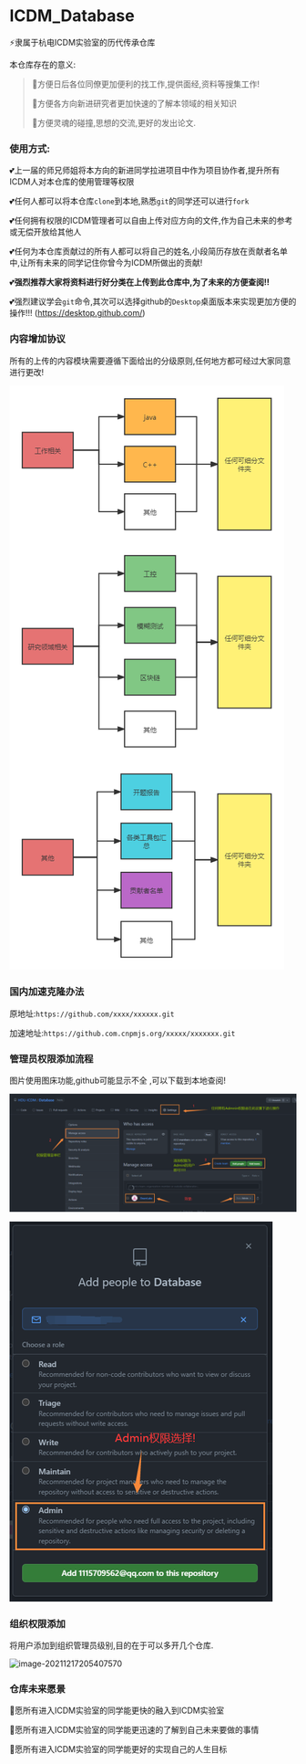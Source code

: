 # ICDM_Database
:zap:隶属于杭电ICDM实验室的历代传承仓库

本仓库存在的意义:

> :european_castle:方便日后各位同僚更加便利的找工作,提供面经,资料等搜集工作!
>
> :european_castle:方便各方向新进研究者更加快速的了解本领域的相关知识
>
> :european_castle:方便灵魂的碰撞,思想的交流,更好的发出论文.



### 使用方式:

:two_hearts:上一届的师兄师姐将本方向的新进同学拉进项目中作为项目协作者,提升所有ICDM人对本仓库的使用管理等权限

:two_hearts:任何人都可以将本仓库`clone`到本地,熟悉`git`的同学还可以进行`fork`

:two_hearts:任何拥有权限的ICDM管理者可以自由上传对应方向的文件,作为自己未来的参考或无偿开放给其他人

:two_hearts:任何为本仓库贡献过的所有人都可以将自己的姓名,小段简历存放在贡献者名单中,让所有未来的同学记住你曾今为ICDM所做出的贡献!

:two_hearts:**强烈推荐大家将资料进行好分类在上传到此仓库中,为了未来的方便查阅!!**

:two_hearts:强烈建议学会`git`命令,其次可以选择github的`Desktop`桌面版本来实现更加方便的操作!!!  (https://desktop.github.com/)



### 内容增加协议

所有的上传的内容模块需要遵循下面给出的分级原则,任何地方都可经过大家同意进行更改!

![下载](assert/下载.png)



### 国内加速克隆办法

原地址:`https://github.com/xxxx/xxxxxx.git`

加速地址:`https://github.com.cnpmjs.org/xxxxx/xxxxxxx.git`



### 管理员权限添加流程

图片使用图床功能,github可能显示不全 ,可以下载到本地查阅!

![下载](assert/202112171515528.png)



![image-20211217151559197](assert/1.png)



### 组织权限添加

将用户添加到组织管理员级别,目的在于可以多开几个仓库.

![image-20211217205407570](https://gitee.com/ICDM_ws/pic-bed/raw/master/all/202112172054658.png)

### 仓库未来愿景

:ice_cream:愿所有进入ICDM实验室的同学能更快的融入到ICDM实验室

:jack_o_lantern:愿所有进入ICDM实验室的同学能更迅速的了解到自己未来要做的事情

:candy:愿所有进入ICDM实验室的同学能更好的实现自己的人生目标
